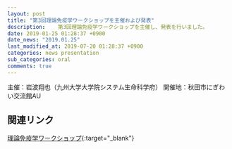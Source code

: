 ```yaml
---
layout: post
title: "第3回理論免疫学ワークショップを主催および発表"
description: 	第3回理論免疫学ワークショップを主催し、発表を行いました。
date: 2019-01-25 01:28:37 +0900
date_news: "2019.01.25"
last_modified_at: 2019-07-20 01:28:37 +0900
categories: news presentation
sub_categories: oral
comments: true
---
```


主催：岩波翔也（九州大学大学院システム生命科学府）
開催地：秋田市にぎわい交流館AU

## 関連リンク

[理論免疫学ワークショップ](https://Workshop.theoreticalimmunology.jp){:target="_blank"}
